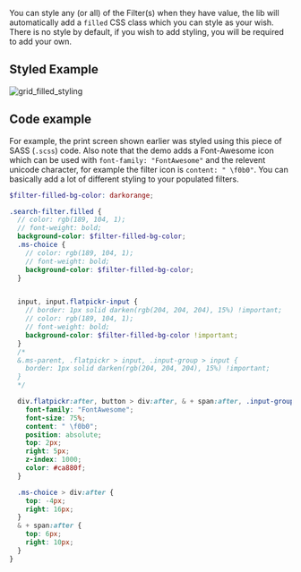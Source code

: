 You can style any (or all) of the Filter(s) when they have value, the lib will automatically add a `filled` CSS class which you can style as your wish. There is no style by default, if you wish to add styling, you will be required to add your own. 

## Styled Example 
![grid_filled_styling](https://user-images.githubusercontent.com/643976/51334569-14306d00-1a4e-11e9-816c-439796eb8a59.png)

## Code example
For example, the print screen shown earlier was styled using this piece of SASS (`.scss`) code. Also note that the demo adds a Font-Awesome icon which can be used with `font-family: "FontAwesome"` and the relevent unicode character, for example the filter icon is `content: " \f0b0"`. You can basically add a lot of different styling to your populated filters. 

```scss
$filter-filled-bg-color: darkorange;

.search-filter.filled {
  // color: rgb(189, 104, 1);
  // font-weight: bold;
  background-color: $filter-filled-bg-color;
  .ms-choice {
    // color: rgb(189, 104, 1);
    // font-weight: bold;
    background-color: $filter-filled-bg-color;
  }


  input, input.flatpickr-input {
    // border: 1px solid darken(rgb(204, 204, 204), 15%) !important;
    // color: rgb(189, 104, 1);
    // font-weight: bold;
    background-color: $filter-filled-bg-color !important;
  }
  /*
  &.ms-parent, .flatpickr > input, .input-group > input {
    border: 1px solid darken(rgb(204, 204, 204), 15%) !important;
  }
  */

  div.flatpickr:after, button > div:after, & + span:after, .input-group > span:after {
    font-family: "FontAwesome";
    font-size: 75%;
    content: " \f0b0";
    position: absolute;
    top: 2px;
    right: 5px;
    z-index: 1000;
    color: #ca880f;
  }

  .ms-choice > div:after {
    top: -4px;
    right: 16px;
  }
  & + span:after {
    top: 6px;
    right: 10px;
  }
}
```
